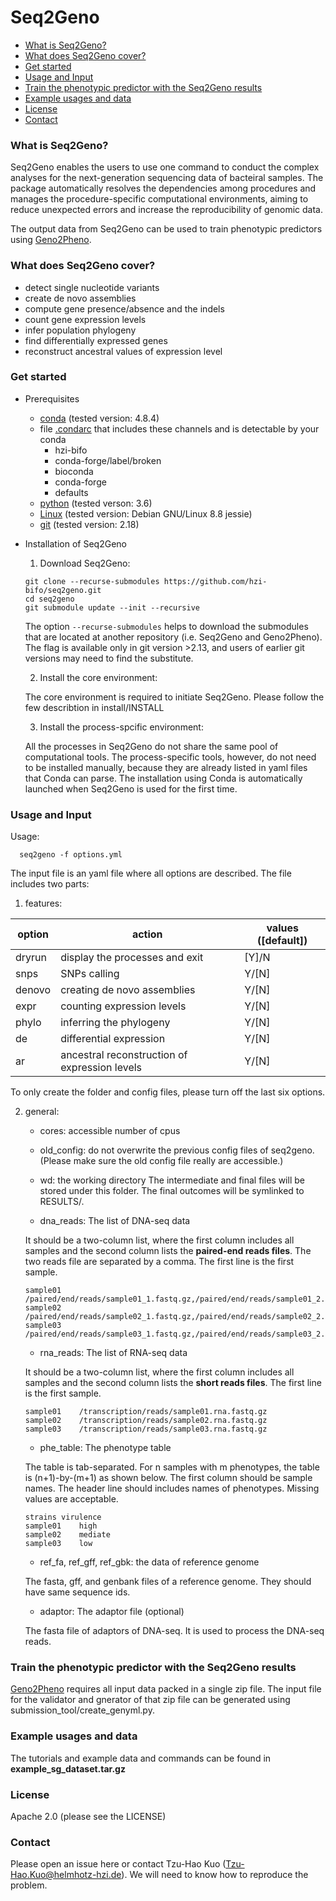 # Seq2Geno

- [What is Seq2Geno?](#intro)
- [What does Seq2Geno cover?](#functions") 
- [Get started](#install") 
- [Usage and Input](#command") 
- [Train the phenotypic predictor with the Seq2Geno results](#genyml") 
- [Example usages and data](#example") 
- [License](#license") 
- [Contact](#contact") 


### <a name="intro"></a>What is Seq2Geno?
Seq2Geno enables the users to use one command to conduct the complex analyses for the next-generation sequencing data of bacteiral samples. The package  automatically resolves the dependencies among procedures and manages the procedure-specific computational environments, aiming to reduce unexpected errors and increase the reproducibility of genomic data. 

The output data from Seq2Geno can be used to train phenotypic predictors using [Geno2Pheno](https://genopheno.bifo.helmholtz-hzi.de).

### <a name="functions"></a>What does Seq2Geno cover?
- detect single nucleotide variants
- create de novo assemblies
- compute gene presence/absence and the indels
- count gene expression levels
- infer population phylogeny
- find differentially expressed genes
- reconstruct ancestral values of expression level

### <a name="install"></a>Get started
- Prerequisites

    - [conda](https://docs.conda.io/projects/conda/en/latest/user-guide/install/linux.html) (tested version: 4.8.4)
    - file [.condarc](https://docs.conda.io/projects/conda/en/latest/user-guide/tasks/manage-channels.html) that includes these channels and is detectable by your conda
      - hzi-bifo
      - conda-forge/label/broken
      - bioconda
      - conda-forge
      - defaults
    - [python](https://www.python.org/downloads/) (tested verson: 3.6)
    - [Linux](https://www.cyberciti.biz/faq/find-linux-distribution-name-version-number/) (tested version: Debian GNU/Linux 8.8 jessie)
    - [git](https://git-scm.com/downloads) (tested version: 2.18)

- Installation of Seq2Geno

    1. Download Seq2Geno:

	```
	git clone --recurse-submodules https://github.com/hzi-bifo/seq2geno.git
	cd seq2geno
	git submodule update --init --recursive
	```

	The option `--recurse-submodules` helps to download the submodules that are located at another repository (i.e. Seq2Geno and Geno2Pheno). The flag is available only in git version >2.13, and users of earlier git versions may need to find the substitute.  

    2. Install the core environment:

	The core environment is required to initiate Seq2Geno. Please follow the few describtion in install/INSTALL

    3. Install the process-spcific environment:
	
	All the processes in Seq2Geno do not share the same pool of computational tools. The process-specific tools, however, do not need to be installed manually, because they are already listed in yaml files that Conda can parse. The installation using Conda is automatically launched when Seq2Geno is used for the first time. 

### <a name="command"></a>Usage and Input

Usage:
```
  seq2geno -f options.yml
```

The input file is an yaml file where all options are described. The file includes two parts:

1. features:

| option | action | values ([default])|
| --- | --- | --- |
| dryrun | display the processes and exit | [Y]/N |
| snps | SNPs calling | Y/[N] |
| denovo | creating de novo assemblies | Y/[N] |
| expr | counting expression levels | Y/[N] |
| phylo | inferring the phylogeny | Y/[N] |
| de | differential expression | Y/[N] |
| ar | ancestral reconstruction of expression levels | Y/[N] |

To only create the folder and config files, please turn off the last six options. 

2. general: 

    - cores: accessible number of cpus

    - old_config: do not overwrite the previous config files of seq2geno. (Please make sure the old config file really are accessible.)

    - wd: the working directory
    The intermediate and final files will be stored under this folder. The final outcomes will be symlinked to RESULTS/.

    - dna_reads: The list of DNA-seq data 

    It should be a two-column list, where the first column includes all samples and the second column lists the __paired-end reads files__. The two reads file are separated by a comma. The first line is the first sample.
    ```
    sample01	/paired/end/reads/sample01_1.fastq.gz,/paired/end/reads/sample01_2.fastq.gz
    sample02	/paired/end/reads/sample02_1.fastq.gz,/paired/end/reads/sample02_2.fastq.gz
    sample03	/paired/end/reads/sample03_1.fastq.gz,/paired/end/reads/sample03_2.fastq.gz
    ```

    - rna_reads: The list of RNA-seq data

    It should be a two-column list, where the first column includes all samples and the second column lists the __short reads files__. The first line is the first sample.
    ```
    sample01	/transcription/reads/sample01.rna.fastq.gz
    sample02	/transcription/reads/sample02.rna.fastq.gz
    sample03	/transcription/reads/sample03.rna.fastq.gz
    ```

    - phe_table: The phenotype table

    The table is tab-separated. For n samples with m phenotypes, the table is (n+1)-by-(m+1) as shown below. The first column should be sample names. The header line should includes names of phenotypes. Missing values are acceptable.
    ```
    strains	virulence
    sample01	high
    sample02	mediate
    sample03	low
    ```

    - ref_fa, ref_gff, ref_gbk: the data of reference genome

    The fasta, gff, and genbank files of a reference genome. They should have same sequence ids. 

    - adaptor: The adaptor file (optional)

    The fasta file of adaptors of DNA-seq. It is used to process the DNA-seq reads. 

### <a name="genyml"></a>Train the phenotypic predictor with the Seq2Geno results 
[Geno2Pheno](https://genopheno.bifo.helmholtz-hzi.de) requires all input data packed in a single zip file. The input file for the validator and gnerator of that zip file can be generated using submission\_tool/create\_genyml.py. 

### <a name="example"></a>Example usages and data
The tutorials and example data and commands can be found in  __example\_sg\_dataset.tar.gz__

### <a name="license"></a>License
Apache 2.0 (please see the LICENSE)

### <a name="contact"></a>Contact
Please open an issue here or contact Tzu-Hao Kuo (Tzu-Hao.Kuo@helmhotz-hzi.de). 
We will need to know how to reproduce the problem. 

